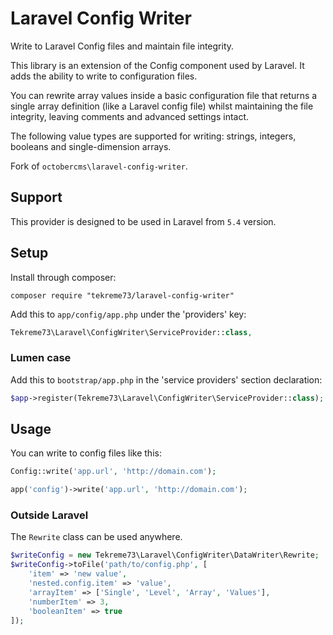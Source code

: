 # Laravel Config Writer

Write to Laravel Config files and maintain file integrity.

This library is an extension of the Config component used by Laravel. It adds the ability to write to configuration files.

You can rewrite array values inside a basic configuration file that returns a single array definition (like a Laravel config file) whilst maintaining the file integrity, leaving comments and advanced settings intact.

The following value types are supported for writing: strings, integers, booleans and single-dimension arrays.

Fork of `octobercms\laravel-config-writer`.

## Support

This provider is designed to be used in Laravel from `5.4` version.

## Setup

Install through composer:
```
composer require "tekreme73/laravel-config-writer"
```

Add this to `app/config/app.php` under the 'providers' key:

```php
Tekreme73\Laravel\ConfigWriter\ServiceProvider::class,
```

### Lumen case

Add this to `bootstrap/app.php` in the 'service providers' section declaration:

```php
$app->register(Tekreme73\Laravel\ConfigWriter\ServiceProvider::class);
```

## Usage

You can write to config files like this:

```php
Config::write('app.url', 'http://domain.com');

app('config')->write('app.url', 'http://domain.com');
```


### Outside Laravel

The `Rewrite` class can be used anywhere.

```php
$writeConfig = new Tekreme73\Laravel\ConfigWriter\DataWriter\Rewrite;
$writeConfig->toFile('path/to/config.php', [
    'item' => 'new value',
    'nested.config.item' => 'value',
    'arrayItem' => ['Single', 'Level', 'Array', 'Values'],
    'numberItem' => 3,
    'booleanItem' => true
]);
```
